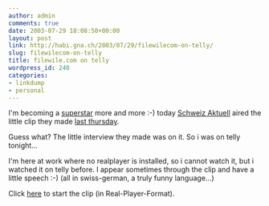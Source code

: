 ```yaml
---
author: admin
comments: true
date: 2003-07-29 18:08:50+00:00
layout: post
link: http://habi.gna.ch/2003/07/29/filewilecom-on-telly/
slug: filewilecom-on-telly
title: filewile.com on telly
wordpress_id: 240
categories:
- linkdump
- personal
---
```


I'm becoming a [superstar](http://habi.gna.ch/blog/archives/000011.html) more and more :-)
today [Schweiz Aktuell](http://www.sfdrs.ch/system/frames/news/schweiz-aktuell/index.php) aired the little clip they made [last thursday](http://habi.gna.ch/blog/archives/000004.html).

Guess what? The little interview they made was on it. So i was on telly tonight...

I'm here at work where no realplayer is installed, so i cannot watch it, but i watched it on telly before. I appear sometimes through the clip and have a little speech :-) (all in swiss-german, a truly funny language...)

Click [here](http://real.sri.ch/ramgen/sfdrs/chak/2003/chak_07292003.rm?start=0:23:23.644&end=0:26:50.381) to start the clip (in Real-Player-Format).
